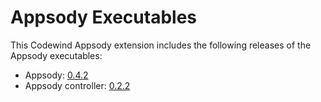 # Appsody Executables

This Codewind Appsody extension includes the following releases of the Appsody executables:

- Appsody: [0.4.2](https://github.com/appsody/appsody/releases/tag/0.4.1)
- Appsody controller: [0.2.2](https://github.com/appsody/controller/releases/tag/0.2.2)
